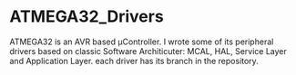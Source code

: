 # ATMEGA32_Drivers
ATMEGA32 is an AVR based μController. I wrote some of its peripheral drivers based on classic Software Architicuter: MCAL, HAL, Service Layer and Application Layer. each driver has its branch in the repository.
